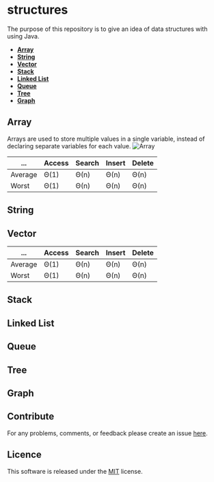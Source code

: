 # structures
The purpose of this repository is to give an idea of data structures with using Java.

- **[Array](#Array)**
- **[String](#String)**
- **[Vector](#Vector)**
- **[Stack](#Stack)**
- **[Linked List](#Linked-List)**
- **[Queue](#Queue)**
- **[Tree](#Tree)**
- **[Graph](#Graph)**

## Array
Arrays are used to store multiple values in a single variable, instead of declaring separate variables for each value.
<img src="https://i.ibb.co/JyBVVfY/Array.gif" alt="Array">

| ... | Access | Search | Insert | Delete |
| --- | --- | --- | --- | --- |
| Average | Θ(1) |	Θ(n) |	Θ(n) |	Θ(n) |
| Worst |	Θ(1) |	Θ(n) |	Θ(n) |	Θ(n) |

## String
## Vector
| ... | Access | Search | Insert | Delete |
| --- | --- | --- | --- | --- |
| Average | Θ(1) |	Θ(n) |	Θ(n) |	Θ(n) |
| Worst |	Θ(1) |	Θ(n) |	Θ(n) |	Θ(n) |

## Stack
## Linked List
## Queue
## Tree
## Graph

## Contribute
For any problems, comments, or feedback please create an issue [here](https://github.com/egnaf/structures).
<br>

## Licence
This software is released under the [MIT](http://mitlicense.org) license.
